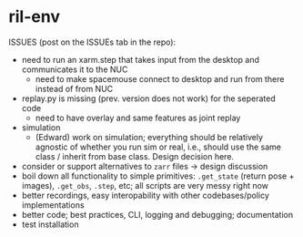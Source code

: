# ril-env


ISSUES (post on the ISSUEs tab in the repo):
- need to run an xarm.step that takes input from the desktop and
  communicates it to the NUC
  - need to make spacemouse connect to desktop and run from there
    instead of from NUC
- replay.py is missing (prev. version does not work) for the seperated code
  - need to have overlay and same features as joint replay
- simulation
  - (Edward) work on simulation; everything should be relatively
    agnostic of whether you run sim or real, i.e., should use the same
    class / inherit from base class. Design decision here.
- consider or support alternatives to `zarr` files -> design discussion
- boil down all functionality to simple primitives: `.get_state`
  (return pose + images), `.get_obs`, `.step`, etc; all scripts are
  very messy right now
- better recordings, easy interopability with other codebases/policy implementations
- better code; best practices, CLI, logging and debugging; documentation
- test installation
